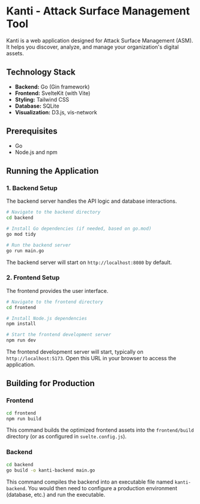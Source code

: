 # Kanti - Attack Surface Management Tool

Kanti is a web application designed for Attack Surface Management (ASM). It helps you discover, analyze, and manage your organization's digital assets.

## Technology Stack

*   **Backend:** Go (Gin framework)
*   **Frontend:** SvelteKit (with Vite)
*   **Styling:** Tailwind CSS
*   **Database:** SQLite
*   **Visualization:** D3.js, vis-network

## Prerequisites

*   Go 
*   Node.js and npm

## Running the Application

### 1. Backend Setup

The backend server handles the API logic and database interactions.

```bash
# Navigate to the backend directory
cd backend

# Install Go dependencies (if needed, based on go.mod)
go mod tidy

# Run the backend server
go run main.go
```

The backend server will start on `http://localhost:8080` by default.

### 2. Frontend Setup

The frontend provides the user interface.

```bash
# Navigate to the frontend directory
cd frontend

# Install Node.js dependencies
npm install

# Start the frontend development server
npm run dev
```

The frontend development server will start, typically on `http://localhost:5173`. Open this URL in your browser to access the application.

## Building for Production

### Frontend

```bash
cd frontend
npm run build
```

This command builds the optimized frontend assets into the `frontend/build` directory (or as configured in `svelte.config.js`).

### Backend

```bash
cd backend
go build -o kanti-backend main.go
```

This command compiles the backend into an executable file named `kanti-backend`. You would then need to configure a production environment (database, etc.) and run the executable.
